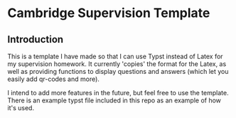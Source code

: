 # Cambridge Supervision Template
## Introduction
This is a template I have made so that I can use Typst instead of Latex for my supervision homework.
It currently 'copies' the format for the Latex, as well as providing functions to display questions and answers (which let you easily add qr-codes and more).

I intend to add more features in the future, but feel free to use the template. There is an example typst file included in this repo as an example of how it's used.
